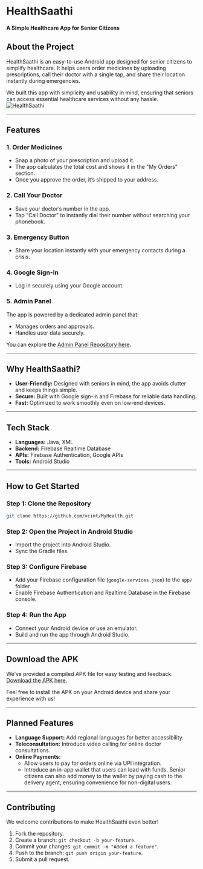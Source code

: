 # HealthSaathi  
**A Simple Healthcare App for Senior Citizens**

## About the Project  
HealthSaathi is an easy-to-use Android app designed for senior citizens to simplify healthcare. It helps users order medicines by uploading prescriptions, call their doctor with a single tap, and share their location instantly during emergencies.

We built this app with simplicity and usability in mind, ensuring that seniors can access essential healthcare services without any hassle.
![HealthSaathi](https://github.com/user-attachments/assets/4203b2a8-5247-4996-a9d6-7f88346aa4ae)

---

## Features  

### 1. **Order Medicines**  
- Snap a photo of your prescription and upload it.  
- The app calculates the total cost and shows it in the "My Orders" section.  
- Once you approve the order, it’s shipped to your address.  

### 2. **Call Your Doctor**  
- Save your doctor’s number in the app.  
- Tap "Call Doctor" to instantly dial their number without searching your phonebook.  

### 3. **Emergency Button**  
- Share your location instantly with your emergency contacts during a crisis.  

### 4. **Google Sign-In**  
- Log in securely using your Google account.  

### 5. **Admin Panel**  
The app is powered by a dedicated admin panel that:  
- Manages orders and approvals.  
- Handles user data securely.  

You can explore the [Admin Panel Repository here](https://github.com/vcint/HealthSaathi-Admin).

---

## Why HealthSaathi?  

- **User-Friendly:** Designed with seniors in mind, the app avoids clutter and keeps things simple.  
- **Secure:** Built with Google sign-in and Firebase for reliable data handling.  
- **Fast:** Optimized to work smoothly even on low-end devices.

---

## Tech Stack  
- **Languages:** Java, XML  
- **Backend:** Firebase Realtime Database  
- **APIs:** Firebase Authentication, Google APIs  
- **Tools:** Android Studio

---

## How to Get Started  

### Step 1: Clone the Repository  
```bash
git clone https://github.com/vcint/MyHealth.git
```

### Step 2: Open the Project in Android Studio  
- Import the project into Android Studio.  
- Sync the Gradle files.

### Step 3: Configure Firebase  
- Add your Firebase configuration file (`google-services.json`) to the `app/` folder.  
- Enable Firebase Authentication and Realtime Database in the Firebase console.

### Step 4: Run the App  
- Connect your Android device or use an emulator.  
- Build and run the app through Android Studio.

---

## Download the APK  
We’ve provided a compiled APK file for easy testing and feedback.  
[Download the APK here](https://github.com/vcint/MyHealth/releases).

Feel free to install the APK on your Android device and share your experience with us!

---

## Planned Features  

- **Language Support:** Add regional languages for better accessibility.  
- **Teleconsultation:** Introduce video calling for online doctor consultations.  
- **Online Payments:**  
  - Allow users to pay for orders online via UPI integration.  
  - Introduce an in-app wallet that users can load with funds. Senior citizens can also add money to the wallet by paying cash to the delivery agent, ensuring convenience for non-digital users.

---

## Contributing  
We welcome contributions to make HealthSaathi even better!

1. Fork the repository.  
2. Create a branch: `git checkout -b your-feature`.  
3. Commit your changes: `git commit -m "Added a feature"`.  
4. Push to the branch: `git push origin your-feature`.  
5. Submit a pull request.

